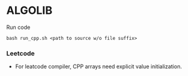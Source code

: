 # ALGOLIB

Run code

```shell
bash run_cpp.sh <path to source w/o file suffix>
```

### Leetcode

- For leatcode compiler, CPP arrays need explicit value initialization.
